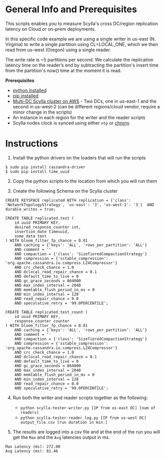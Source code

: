 General Info and Prerequisites
==============================

This scripts enables you to measure Scylla's cross DC/region replication latency on Cloud or on-prem deployments.

In this specific code example we are using a single writer in us-east (N. Virginia) to write a single partition using CL=LOCAL_ONE, which we then read from us-west (Oregon) using a single reader.

The write rate is ~5 partitions per second. We calculate the replication latency time on the reader’s end by subtracting the partition's insert time from the partition's now() time at the moment it is read.


**Prerequisites**
- [python installed](https://www.python.org/download/releases/2.7/)
- [pip installed](https://packaging.python.org/guides/installing-using-linux-tools/)
- [Multi-DC Scylla cluster on AWS](http://docs.scylladb.com/procedures/ec2_dc/) - Two DCs, one in us-east-1 and the second in us-west-2 (can be different regions/cloud vendor, require a minor change in the scripts)
- An instance in each region for the writer and the reader scripts
- Scylla nodes clock is synced using either ```ntp``` or [chrony](https://aws.amazon.com/blogs/aws/keeping-time-with-amazon-time-sync-service/)



Instructions
============

1. Install the python drivers on the loaders that will run the scripts
```
$ sudo pip install cassandra-driver
$ sudo pip install time_uuid
```

2. Copy the python scripts to the location from which you will run them

3. Create the following Schema on the Scylla cluster

```
CREATE KEYSPACE replicated WITH replication = {'class': 'NetworkTopologyStrategy', 'us-east': '3', 'us-west-2': '3'}  AND durable_writes = true;

CREATE TABLE replicated.test (
    id uuid PRIMARY KEY,
    desired_response_counter int,
    insertion_date timeuuid,
    some_data text
) WITH bloom_filter_fp_chance = 0.01
    AND caching = {'keys': 'ALL', 'rows_per_partition': 'ALL'}
    AND comment = ''
    AND compaction = {'class': 'SizeTieredCompactionStrategy'}
    AND compression = {'sstable_compression': 'org.apache.cassandra.io.compress.LZ4Compressor'}
    AND crc_check_chance = 1.0
    AND dclocal_read_repair_chance = 0.1
    AND default_time_to_live = 0
    AND gc_grace_seconds = 864000
    AND max_index_interval = 2048
    AND memtable_flush_period_in_ms = 0
    AND min_index_interval = 128
    AND read_repair_chance = 0.0
    AND speculative_retry = '99.0PERCENTILE';

CREATE TABLE replicated.test_count (
    id uuid PRIMARY KEY,
    response_counter counter
) WITH bloom_filter_fp_chance = 0.01
    AND caching = {'keys': 'ALL', 'rows_per_partition': 'ALL'}
    AND comment = ''
    AND compaction = {'class': 'SizeTieredCompactionStrategy'}
    AND compression = {'sstable_compression': 'org.apache.cassandra.io.compress.LZ4Compressor'}
    AND crc_check_chance = 1.0
    AND dclocal_read_repair_chance = 0.1
    AND default_time_to_live = 0
    AND gc_grace_seconds = 864000
    AND max_index_interval = 2048
    AND memtable_flush_period_in_ms = 0
    AND min_index_interval = 128
    AND read_repair_chance = 0.0
    AND speculative_retry = '99.0PERCENTILE';
```

4. Run both the writer and reader scripts together as the following:
	- ```python scylla-tester-writer.py [IP from us-east DC] [num of readers]```
	- ```python scylla-tester-reader_log.py [IP from us-west DC] output_file.csv [run duration in min.]```

5. The resutls are logged into a csv file and at the end of the run you will get the ```Max``` and the ```Avg``` latencies output in ms. 
```
Max Latency (ms): 272.00
Avg Latency (ms): 81.46
```

